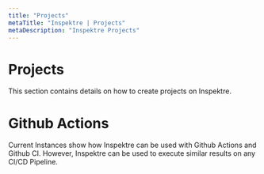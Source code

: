 ```yaml
---
title: "Projects"
metaTitle: "Inspektre | Projects"
metaDescription: "Inspektre Projects"
---
```


# Projects

This section contains details on how to create projects on Inspektre.

# Github Actions

Current Instances show how Inspektre can be used with Github Actions and Github CI. However, Inspektre can be used to execute similar results on any CI/CD Pipeline.